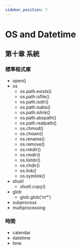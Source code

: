 ```yaml
---
sidebar_position: 7
---
```

# OS and Datetime

## 第十章 系統
### 標準程式庫
- open()
- os
    - os.path.exists()
    - os.path.isfile()
    - os.path.isdir()
    - os.path.isabs()
    - os.path.islink()
    - os.path.abspath()
    - os.path.realpath()
    - os.chmod()
    - os.chown()
    - os.rename()
    - os.remove()
    - os.mkdir()
    - os.rmdir()
    - os.listdir()
    - os.chdir()
    - os.link()
    - os.symlink()
- shutil
    - shutil.copy()
- glob
    - glob.glob('m*')
- subprocess
- multiprocessing

### 時間
- calendar
- datetime
- time